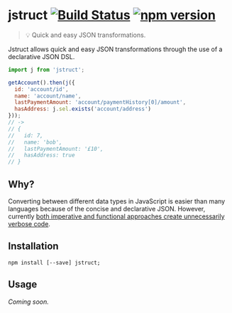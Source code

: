 # jstruct [![Build Status](https://travis-ci.org/sebinsua/jstruct.png)](https://travis-ci.org/sebinsua/jstruct) [![npm version](https://badge.fury.io/js/jstruct.svg)](https://npmjs.org/package/jstruct)
> :bulb: Quick and easy JSON transformations.

Jstruct allows quick and easy JSON transformations through the use of a declarative JSON DSL.

```javascript
import j from 'jstruct';

getAccount().then(j({
  id: 'account/id',
  name: 'account/name',
  lastPaymentAmount: 'account/paymentHistory[0]/amount',
  hasAddress: j.sel.exists('account/address')
}));
// ->
// {
//   id: 7,
//   name: 'bob',
//   lastPaymentAmount: '£10',
//   hasAddress: true
// }

```

## Why?

Converting between different data types in JavaScript is easier than many languages because of the concise and declarative JSON. However, currently [both imperative and functional approaches create unnecessarily verbose code](https://github.com/sebinsua/jstruct/wiki/Premise).

## Installation

```shell
npm install [--save] jstruct;
```

## Usage

*Coming soon.*
